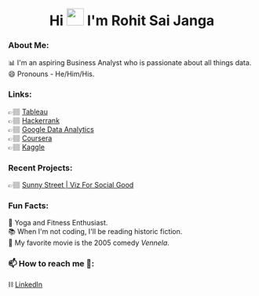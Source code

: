 <H1 align='center'>Hi <img src="https://raw.githubusercontent.com/TheDudeThatCode/TheDudeThatCode/master/Assets/Hi.gif" width=35 height=35> I'm Rohit Sai Janga</H1>
  

<p align='center'>
<!--
### Hi there, I'm Rohit Sai Janga 👋🏽
Thank you for visiting my GitHub profile, I'm so excited you are here!
-->

### About Me:
📊  I'm an aspiring Business Analyst who is passionate about all things data.  
😄  Pronouns - He/Him/His.  

### Links:  
👉🏽 [Tableau](https://public.tableau.com/app/profile/rohitsaijanga)  
👉🏽 [Hackerrank](https://www.hackerrank.com/rohitsaistark)  
👉🏽 [Google Data Analytics](https://www.credly.com/badges/7ebfab83-c3f4-4218-bc69-b2c776aa32b7)  
👉🏽 [Coursera](https://www.coursera.org/user/250a8fa922cec326a5fc7bd666bd5853)  
👉🏽 [Kaggle](https://www.kaggle.com/rohitsaistark/code)

### Recent Projects:  
👉🏽 [Sunny Street | Viz For Social Good](https://public.tableau.com/app/profile/rohitsaijanga/viz/SunnyStreetVizForSocialGood/Main)

### Fun Facts:  
🧘  Yoga and Fitness Enthusiast.  
📚  When I'm not coding, I'll be reading historic fiction.  
🎥  My favorite movie is the 2005 comedy *Vennela*.

### 📫 How to reach me 💬:
⛓️ [LinkedIn](https://www.linkedin.com/in/rohitsaijanga/)
